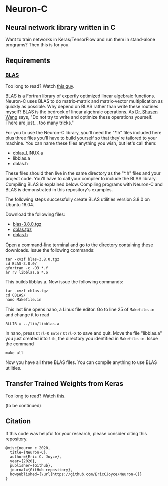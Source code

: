 # Neuron-C
## Neural network library written in C

Want to train networks in Keras/TensorFlow and run them in stand-alone programs? Then this is for you.

## Requirements
### [BLAS](http://www.netlib.org/blas/)

Too long to read? Watch [this guy](https://www.youtube.com/watch?v=fiNG_Btbx0g).

BLAS is a Fortran library of expertly optimized linear algebraic functions. Neuron-C uses BLAS to do matrix-matrix and matrix-vector multiplication as quickly as possible. Why depend on BLAS rather than write these routines myself? BLAS is the bedrock of linear algebraic operations. As [Dr. Shusen Wang](http://wangshusen.github.io/) says, "Do not try to write and optimize these operations yourself. There are just... too many tricks."

For you to use the Neuron-C library, you'll need the "\*.h" files included here plus three files you'll have to build yourself so that they're tailored to your machine. You can name these files anything you wish, but let's call them:
* cblas_LINUX.a
* libblas.a
* cblas.h

These files should then live in the same directory as the "\*.h" files and your project code. You'll have to call your compiler to include the BLAS library. Compiling BLAS is explained below. Compiling programs with Neuron-C and BLAS is demonstrated in this repository's examples.

The following steps successfully create BLAS utilities version 3.8.0 on Ubuntu 16.04.

Download the following files:
* [blas-3.8.0.tgz](http://www.netlib.org/blas/blas-3.8.0.tgz)
* [cblas.tgz](http://www.netlib.org/blas/blast-forum/cblas.tgz)
* [cblas.h](http://www.netlib.org/blas/cblas.h)

Open a command-line terminal and go to the directory containing these downloads. Issue the following commands:
```
tar -xvzf blas-3.8.0.tgz
cd BLAS-3.8.0/
gfortran -c -O3 *.f
ar rv libblas.a *.o
```
This builds libblas.a. Now issue the following commands:
```
tar -xvzf cblas.tgz
cd CBLAS/
nano Makefile.in
```
This last line opens nano, a Linux file editor. Go to line 25 of `Makefile.in` and change it to read
```
BLLIB = ../lib/libblas.a
```
In nano, press `Ctrl-O` `Enter` `Ctrl-X` to save and quit.
Move the file "libblas.a" you just created into `lib`, the directory you identified in `Makefile.in`.
Issue the command
```
make all
```
Now you have all three BLAS files. You can compile anything to use BLAS utilities.

## Transfer Trained Weights from Keras

Too long to read? Watch [this]().

(to be continued)

## Citation

If this code was helpful for your research, please consider citing this repository.

```
@misc{neuron_c_2020,
  title={Neuron-C},
  author={Eric C. Joyce},
  year={2020},
  publisher={Github},
  journal={GitHub repository},
  howpublished={\url{https://github.com/EricCJoyce/Neuron-C}}
}
```

